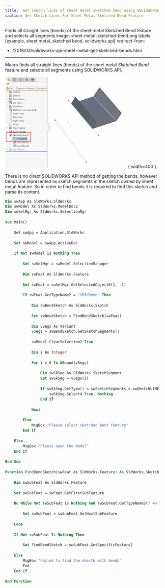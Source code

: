 ```yaml
---
title:  Get sketch lines of sheet metal sketched bend using SOLIDWORKS API
caption: Get Sketch Lines For Sheet Metal Sketched Bend Feature
---
```

 Finds all straight lines (bends) of the sheet metal Sketched Bend feature and selects all segments
image: sheet-metal-sketched-bend.png
labels: [example, sheet metal, sketched bend, solidworks api]
redirect-from:
  - /2018/03/solidworks-api-sheet-metal-get-sketched-bends.html
---
Macro finds all straight lines (bends) of the sheet metal *Sketched Bend* feature and selects all segments using SOLIDWORKS API.

![Sketch of the sheet metal sketched bend feature](sheet-metal-sketched-bend.png){ width=400 }

There is no direct SOLIDWORKS API method of getting the bends, however bends are represented as sketch segments in the sketch owned by sheet metal feature. So in order to find bends it is required to find this sketch and parse its content.

~~~ vb
Dim swApp As SldWorks.SldWorks
Dim swModel As SldWorks.ModelDoc2
Dim swSelMgr As SldWorks.SelectionMgr

Sub main()

    Set swApp = Application.SldWorks
    
    Set swModel = swApp.ActiveDoc
        
    If Not swModel Is Nothing Then
    
        Set swSelMgr = swModel.SelectionManager
        
        Dim swFeat As SldWorks.Feature
        
        Set swFeat = swSelMgr.GetSelectedObject6(1, -1)
        
        If swFeat.GetTypeName2 = "SM3dBend" Then
        
            Dim swBendSketch As SldWorks.Sketch
            
            Set swBendSketch = FindBendSketch(swFeat)
            
            Dim vSegs As Variant
            vSegs = swBendSketch.GetSketchSegments()
            
            swModel.ClearSelection2 True
            
            Dim i As Integer
            
            For i = 0 To UBound(vSegs)
                
                Dim swSkSeg As SldWorks.SketchSegment
                Set swSkSeg = vSegs(i)
                
                If swSkSeg.GetType() = swSketchSegments_e.swSketchLINE Then
                    swSkSeg.Select4 True, Nothing
                End If
                
            Next
            
        Else
            MsgBox "Please select sketched bend feature"
        End If
        
    Else
        MsgBox "Please open the model"
    End If
    
End Sub

Function FindBendSketch(swFeat As SldWorks.Feature) As SldWorks.Sketch
    
    Dim swSubFeat As SldWorks.Feature
    
    Set swSubFeat = swFeat.GetFirstSubFeature
    
    Do While Not swSubFeat Is Nothing And swSubFeat.GetTypeName2() <> "ProfileFeature"
        
        Set swSubFeat = swSubFeat.GetNextSubFeature
        
    Loop
    
    If Not swSubFeat Is Nothing Then
    
        Set FindBendSketch = swSubFeat.GetSpecificFeature2
        
    Else
        MsgBox "Failed to find the skecth with bends"
        End
    End If
    
End Function


~~~


